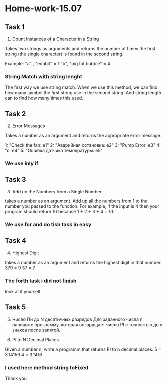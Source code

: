 # Home-work-15.07
## Task 1
1. Count Instances of a Character in a String

Takes two strings as arguments and returns the number of times the first string (the single character) is found in the second string.

Example:
"a" , "edabit"  = 1
"b",	"big fat bubble" = 4
### String Match with string lenght
The first way we use string match. When we use this method, we can find how many symbol the first string use in the second string. And string length can to find how many times this used.


## Task 2
2. Error Messages

Takes a number as an argument and returns the appropriate error message.

1: "Check the fan: e1"
2: "Аварийная остановка: e2"
3: "Pump Error: e3"
4: "c: e4"
5: "Ошибка датчика температуры: e5"

### We use inly if


## Task 3
3. Add up the Numbers from a Single Number

takes a number as an argument. Add up all the numbers from 1 to the number you passed to the function. For example, if the input is 4 then your program should return 10 because 1 + 2 + 3 + 4 = 10. 

### We use for and do tish task in easy


## Task 4
4. Highest Digit

takes a number as an argument and returns the highest digit in that number.
379 = 9
37 = 7
### The forth task i did not finish
look at it yourself


## Task 5
5. Число Пи до N десятичных разрядов
Для заданного числа n напишите программу, которая возвращает число PI с точностью до n знаков после запятой.

5. Pi to N Decimal Places

Given a number n, write a programm that returns PI to n decimal places.
5  = 3.14159
4  = 3.1416
### I used here method string toFixed
Thank you






